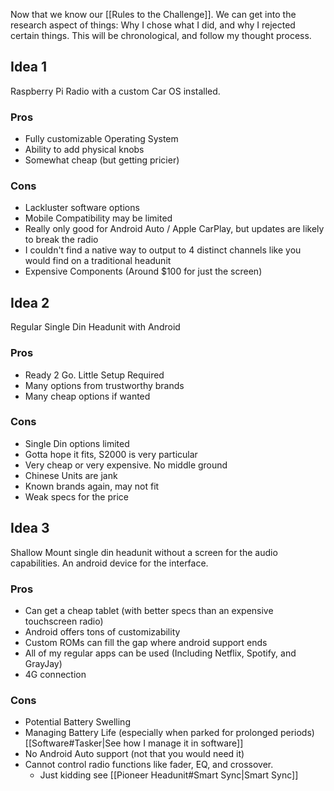 Now that we know our [[Rules to the Challenge]]. We can get into the research aspect of things: Why I chose what I did, and why I rejected certain things. This will be chronological, and follow my thought process.

## Idea 1
Raspberry Pi Radio with a custom Car OS installed.
### Pros
- Fully customizable Operating System
- Ability to add physical knobs
- Somewhat cheap (but getting pricier)

### Cons
- Lackluster software options
- Mobile Compatibility may be limited
- Really only good for Android Auto / Apple CarPlay, but updates are likely to break the radio
- I couldn't find a native way to output to 4 distinct channels like you would find on a traditional headunit
- Expensive Components (Around $100 for just the screen)

## Idea 2
Regular Single Din Headunit with Android

### Pros
- Ready 2 Go. Little Setup Required
- Many options from trustworthy brands
- Many cheap options if wanted

### Cons
- Single Din options limited
- Gotta hope it fits, S2000 is very particular
- Very cheap or very expensive. No middle ground
- Chinese Units are jank
- Known brands again, may not fit
- Weak specs for the price


## Idea 3
Shallow Mount single din headunit without a screen for the audio capabilities. An android device for the interface.

### Pros
- Can get a cheap tablet (with better specs than an expensive touchscreen radio)
- Android offers tons of customizability
- Custom ROMs can fill the gap where android support ends
- All of my regular apps can be used (Including Netflix, Spotify, and GrayJay)
- 4G connection

### Cons
- Potential Battery Swelling
- Managing Battery Life (especially when parked for prolonged periods) [[Software#Tasker|See how I manage it in software]]
- No Android Auto support (not that you would need it)
- Cannot control radio functions like fader, EQ, and crossover.
	- Just kidding see [[Pioneer Headunit#Smart Sync|Smart Sync]]

